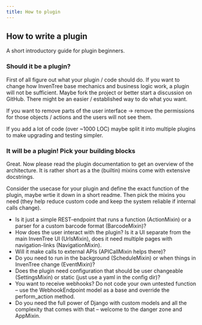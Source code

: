 ```yaml
---
title: How to plugin
---
```


## How to write a plugin
A short introductory guide for plugin beginners.

### Should it be a plugin?
First of all figure out what your plugin / code should do.
If you want to change how InvenTree base mechanics and business logic work, a plugin will not be sufficient. Maybe fork the project or better start a discussion on GitHub. There might be an easier / established way to do what you want.

If you want to remove parts of the user interface -> remove the permissions for those objects / actions and the users will not see them.

If you add a lot of code (over ~1000 LOC) maybe split it into multiple plugins to make upgrading and testing simpler.

### It will be a plugin! Pick your building blocks
Great. Now please read the plugin documentation to get an overview of the architecture. It is rather short as a the (builtin) mixins come with extensive docstrings.

Consider the usecase for your plugin and define the exact function of the plugin, maybe wrtie it down in a short readme. Then pick the mixins you need (they help reduce custom code and keep the system reliable if internal calls change).

- Is it just a simple REST-endpoint that runs a function (ActionMixin) or a parser for a custom barcode format (BarcodeMixin)?
- How does the user interact with the plugin? Is it a UI separate from the main InvenTree UI (UrlsMixin), does it need multiple pages with navigation-links (NavigationMixin).
- Will it make calls to external APIs (APICallMixin helps there)?
- Do you need to run in the background (ScheduleMixin) or when things in InvenTree change (EventMixin)?
- Does the plugin need configuration that should be user changeable (SettingsMixin) or static (just use a yaml in the config dir)?
- You want to receive webhooks? Do not code your own untested function – use the WebhookEndpoint model as a base and override the perform_action method.
- Do you need the full power of Django with custom models and all the complexity that comes with that – welcome to the danger zone and AppMixin.
